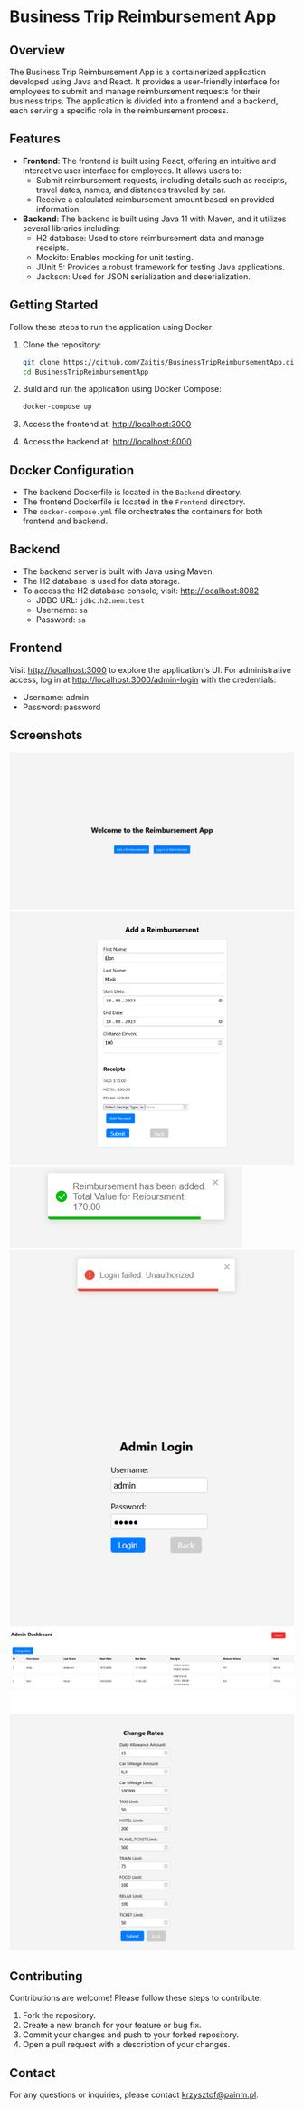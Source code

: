


# Business Trip Reimbursement App


## Overview

The Business Trip Reimbursement App is a containerized application developed using Java and React. It provides a user-friendly interface for employees to submit and manage reimbursement requests for their business trips. The application is divided into a frontend and a backend, each serving a specific role in the reimbursement process.

## Features

-   **Frontend**: The frontend is built using React, offering an intuitive and interactive user interface for employees. It allows users to:
    -   Submit reimbursement requests, including details such as receipts, travel dates, names, and distances traveled by car.
    -   Receive a calculated reimbursement amount based on provided information.
-   **Backend**: The backend is built using Java 11 with Maven, and it utilizes several libraries including:
    -   H2 database: Used to store reimbursement data and manage receipts.
    -   Mockito: Enables mocking for unit testing.
    -   JUnit 5: Provides a robust framework for testing Java applications.
    -   Jackson: Used for JSON serialization and deserialization.


## Getting Started
Follow these steps to run the application using Docker:

1. Clone the repository:


   ```sh
   git clone https://github.com/Zaitis/BusinessTripReimbursementApp.git
   cd BusinessTripReimbursementApp
   ```

2. Build and run the application using Docker Compose:
	```sh
	docker-compose up
	```
3.  Access the frontend at: [http://localhost:3000](http://localhost:3000)
  
 4.  Access the backend at: [http://localhost:8000](http://localhost:8000)
    

## Docker Configuration

-   The backend Dockerfile is located in the `Backend` directory.
-   The frontend Dockerfile is located in the `Frontend` directory.
-   The `docker-compose.yml` file orchestrates the containers for both frontend and backend.

## Backend

-   The backend server is built with Java using Maven.
-   The H2 database is used for data storage.
-   To access the H2 database console, visit: [http://localhost:8082](http://localhost:8082)
    -   JDBC URL: `jdbc:h2:mem:test`
    -   Username: `sa`
    -   Password: `sa`
## Frontend

Visit [http://localhost:3000](http://localhost:3000) to explore the application's UI. For administrative access, log in at [http://localhost:3000/admin-login](http:/localhost:3000/admin-login) with the credentials:

-   Username: admin
-   Password: password

## Screenshots

![Zrzut ekranu](ss/ss1.png)
![Zrzut ekranu](ss/ss2.png)
![Zrzut ekranu](ss/ss3.png)
![Zrzut ekranu](ss/ss4.png)
![Zrzut ekranu](ss/ss5.png)
![Zrzut ekranu](ss/ss6.png)

 

## Contributing

Contributions are welcome! Please follow these steps to contribute:

1.  Fork the repository.
2.  Create a new branch for your feature or bug fix.
3.  Commit your changes and push to your forked repository.
4.  Open a pull request with a description of your changes.



## Contact

For any questions or inquiries, please contact [krzysztof@painm.pl](mailto:krzysztof@painm.pl).
